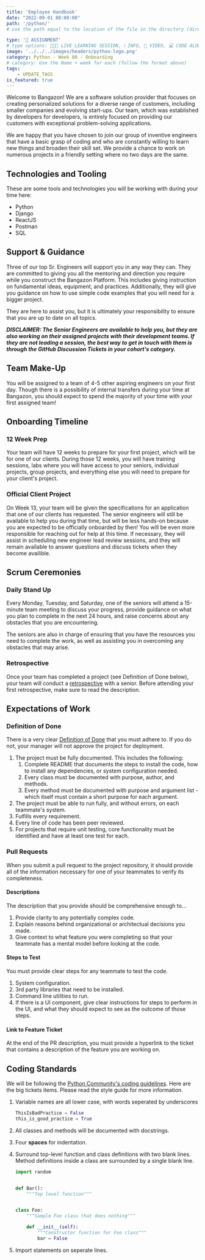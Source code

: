 ```yaml
---
title: 'Employee Handbook'
date: "2022-09-01 08:00:00"
path: '/python/'
# use the path equal to the location of the file in the directory (directory structure)

type: '📝 ASSIGNMENT'
# type options: 👩🏽‍🏫 LIVE LEARNING SESSION, ℹ️ INFO, 🎥 VIDEO, 💻 CODE ALONG, 🥼LAB, ↩️ REVIEW/NOTES, 👥 GROUP LEARNING, 👷🏼‍♂️ GROUP PROJECT, 🧠 ASSESSMENT, 📝 ASSIGNMENT
image: '../../../images/headers/python-logo.png'
category: Python - Week 00 - Onboarding
# category: Use the Name + week for each (follow the format above)
tags:
    - UPDATE_TAGS
is_featured: true
---
```


Welcome to Bangazon! We are a software solution provider that focuses on creating personalized solutions for a diverse range of customers, including smaller companies and evolving start-ups. Our team, which was established by developers for developers, is entirely focused on providing our customers with exceptional problem-solving applications.

We are happy that you have chosen to join our group of inventive engineers that have a basic grasp of coding and who are constantly willing to learn new things and broaden their skill set. We provide a chance to work on numerous projects in a friendly setting where no two days are the same.

## Technologies and Tooling

These are some tools and technologies you will be working with during your time here:

* Python
* Django
* ReactJS
* Postman
* SQL

## Support & Guidance

Three of our top Sr. Engineers will support you in any way they can. They are committed to giving you all the mentoring and direction you require while you construct the Bangazon Platform. This includes giving instruction on fundamental ideas, equipment, and practices. Additionally, they will give you guidance on how to use simple code examples that you will need for a bigger project.

They are here to assist you, but it is ultimately your responsibility to ensure that you are up to date on all topics.

***DISCLAIMER: The Senior Engineers are available to help you, but they are also working on their assigned projects with their development teams. If they are not leading a session, the best way to get in touch with them is through the GitHub Discussion Tickets in your cohort's category.***



<!-- Replace with Client side stuff here if there are -->
<!-- ## Asking for Help

It will never be the Senior Engineer's responsibility to make sure you know everything you need to know. However, they will be there to assist you in making sure you have all the necessary resources to get there. At Bangazon, we use GitHub Discussion Tickets to make it simple for you to get assistance.

The guidelines for asking for help are as follows:

1. The ticket template must be followed for a discussion ticket to be reviewed by a senior.
1. A discussion ticket will be automatically pushed to the following meeting session if it is submitted 30 minutes before the class closes.
1. Discussion tickets will be reviewed in the order of submission.
1. It is standard for us to refrain from reviewing discussion tickets outside of meeting times.
1. Any direct messages sent to a senior engineer that are not personal or are code-related will be ignored. These should either be a discussion ticket or a slack message to the cohort channel. -->

## Team Make-Up

You will be assigned to a team of 4-5 other aspiring engineers on your first day. Though there is a possibility of internal transfers during your time at Bangazon, you should expect to spend the majority of your time with your first assigned team!

## Onboarding Timeline

### 12 Week Prep

Your team will have 12 weeks to prepare for your first project, which will be for one of our clients. During those 12 weeks, you will have training sessions, labs where you will have access to your seniors, individual projects, group projects, and everything else you will need to prepare for your client's project.

### Official Client Project

On Week 13, your team will be given the specifications for an application that one of our clients has requested. The senior engineers will still be available to help you during that time, but will be less hands-on because you are expected to be officially onboarded by then! You will be even more responsible for reaching out for help at this time. If necessary, they will assist in scheduling new engineer lead review sessions, and they will remain available to answer questions and discuss tickets when they become availible.

## Scrum Ceremonies

### Daily Stand Up

Every Monday, Tuesday, and Saturday, one of the seniors will attend a 15-minute team meeting to discuss your progress, provide guidance on what you plan to complete in the next 24 hours, and raise concerns about any obstacles that you are encountering.

The seniors are also in charge of ensuring that you have the resources you need to complete the work, as well as assisting you in overcoming any obstacles that may arise.

### Retrospective

Once your team has completed a project (see Definition of Done below), your team will conduct a [retrospective](https://www.mountaingoatsoftware.com/agile/scrum/sprint-retrospective) with a senior. Before attending your first retrospective, make sure to read the description.

<!-- ### Sprint Review (https://www.mountaingoatsoftware.com/agile/scrum/meetings/sprint-review-meeting) -->

<!-- ### Sprint Planning https://www.mountaingoatsoftware.com/agile/scrum/meetings/sprint-planning-meeting -->

## Expectations of Work

### Definition of Done

There is a very clear [Definition of Done](https://www.agilealliance.org/glossary/definition-of-done/) that you must adhere to. If you do not, your manager will not approve the project for deployment.

1. The project must be fully documented. This includes the following:
    1. Complete README that documents the steps to install the code, how to install any dependencies, or system configuration needed.
    2. Every class must be documented with purpose, author, and methods.
    3. Every method must be documented with purpose and argument list - which itself must contain a short purpose for each argument.
1. The project must be able to run fully, and without errors, on each teammate's system.
1. Fulfills every requirement.
1. Every line of code has been peer reviewed.
1. For projects that require unit testing, core functionality must be identified and have at least one test for each.

### Pull Requests

When you submit a pull request to the project repository, it should provide all of the information necessary for one of your teammates to verify its completeness.

#### Descriptions

The description that you provide should be comprehensive enough to...

1. Provide clarity to any potentially complex code.
1. Explain reasons behind organizational or architectual decisions you made.
1. Give context to what feature you were completing so that your teammate has a mental model before looking at the code.

#### Steps to Test

You must provide clear steps for any teammate to test the code.

1. System configuration.
1. 3rd party libraries that need to be installed.
1. Command line utilities to run.
1. If there is a UI component, give clear instructions for steps to perform in the UI, and what they should expect to see as the outcome of those steps.

#### Link to Feature Ticket

At the end of the PR description, you must provide a hyperlink to the ticket that contains a description of the feature you are working on.

## Coding Standards

We will be following the [Python Community's coding guidelines](https://www.python.org/dev/peps/pep-0008/). Here are the big tickets items. Please read the style guide for more information.

1. Variable names are all lower case, with words seperated by underscores

    ```python
    ThisIsBadPractice = False
    this_is_good_practice = True
    ```
2. All classes and methods will be documented with docstrings.
3. Four **spaces** for indentation.
4. Surround top-level function and class definitions with two blank lines. Method definitions inside a class are surrounded by a single blank line.

    ```python
    import random


    def Bar():
        """Top level function"""


    class Foo:
        """Sample Foo class that does nothing"""

        def __init__(self):
            """Constructor function for Foo class"""
            bar = False
    ```
5. Import statements on seperate lines.
